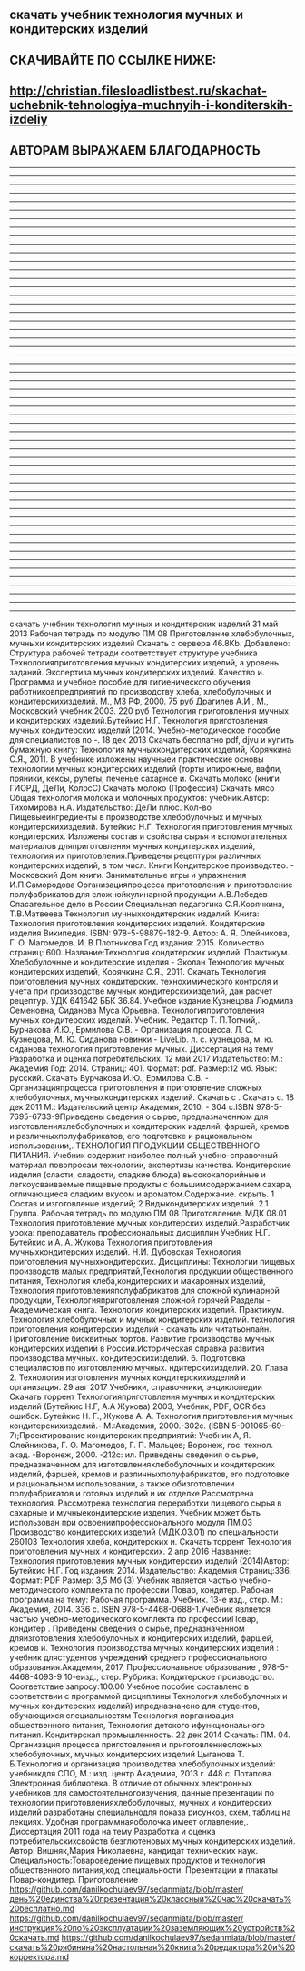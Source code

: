 скачать учебник технология мучных и кондитерских изделий
--------------------------------------------------
СКАЧИВАЙТЕ ПО ССЫЛКЕ НИЖЕ:
--------------------------------------------------
http://christian.filesloadlistbest.ru/skachat-uchebnik-tehnologiya-muchnyih-i-konditerskih-izdeliy
--------------------------------------------------
АВТОРАМ ВЫРАЖАЕМ БЛАГОДАРНОСТЬ
--------------------------------------------------
--------------------------------------------------
--------------------------------------------------
--------------------------------------------------
--------------------------------------------------
--------------------------------------------------
--------------------------------------------------
--------------------------------------------------
--------------------------------------------------
--------------------------------------------------
--------------------------------------------------
--------------------------------------------------
--------------------------------------------------
--------------------------------------------------
--------------------------------------------------
--------------------------------------------------
--------------------------------------------------
--------------------------------------------------
--------------------------------------------------
--------------------------------------------------
--------------------------------------------------
--------------------------------------------------
--------------------------------------------------
--------------------------------------------------
--------------------------------------------------
--------------------------------------------------
--------------------------------------------------
--------------------------------------------------
--------------------------------------------------
--------------------------------------------------
--------------------------------------------------
--------------------------------------------------
--------------------------------------------------
--------------------------------------------------
--------------------------------------------------
--------------------------------------------------
--------------------------------------------------
--------------------------------------------------
--------------------------------------------------
--------------------------------------------------
--------------------------------------------------
--------------------------------------------------
--------------------------------------------------
--------------------------------------------------
--------------------------------------------------
--------------------------------------------------
--------------------------------------------------
--------------------------------------------------
--------------------------------------------------
--------------------------------------------------
--------------------------------------------------
--------------------------------------------------
--------------------------------------------------
--------------------------------------------------
скачать учебник технология мучных и кондитерских изделий 31 май 2013  Рабочая тетрадь по модулю ПМ 08 Приготовление хлебобулочных, мучныхи кондитерских изделий  Скачать с сервера 46.8Kb. Добавлено: Структура рабочей тетради соответствует структуре учебника Технологияприготовления мучных кондитерских изделий, а уровень заданий. Экспертиза мучных кондитерских изделий. Качество и. Программа и учебное пособие для гигиенического обучения работниковпредприятий по производству хлеба, хлебобулочных и кондитерскихизделий. М., МЗ РФ, 2000. 75 руб  Драгилев А.И., М., Московский учебник,2003. 220 руб  Технология приготовления мучных и кондитерских изделий.Бутейкис Н.Г. Технология приготовления мучных кондитерских изделий (2014. Учебно-методическое пособие для специалистов по  -. 18 дек 2013  Скачать бесплатно pdf, djvu и купить бумажную книгу: Технология мучныхкондитерских изделий, Корячкина С.Я., 2011. В учебнике изложены научныеи практические основы технологии мучных кондитерских изделий (торты ипирожные, вафли, пряники, кексы, рулеты, печенье сахарное и. Скачать молоко (книги ГИОРД, ДеЛи, КолосС)  Скачать молоко (Профессия) Скачать мясо  Общая технология молока и молочных продуктов: учебник.Автор: Тихомирова н.А. Издательство: ДеЛи плюс. Кол-во  Пищевыеингредиенты в производстве хлебобулочных и мучных кондитерскихизделий. Бутейкис Н.Г. Технология приготовления мучных кондитерских. Изложены состав и свойства сырья и вспомогательных материалов дляприготовления мучных кондитерских изделий, технология их приготовления.Приведены рецептуры различных кондитерских изделий, в том числ. Книги Кондитерское производство. - Московский Дом книги. Занимательные игры и упражнения  И.П.Самородова Организацияпроцесса приготовления и приготовление полуфабрикатов для сложнойкулинарной продукции  А.В.Лебедев Спасательное дело в России Специальная педагогика  С.Я.Корячкина, Т.В.Матвеева Технология мучныхкондитерских изделий. Книга: Технология приготовления кондитерских изделий. Кондитерские изделия  Википедия. ISBN: 978-5-98879-182-9. Автор: А. Я. Олейникова, Г. О. Магомедов, И. В.Плотникова Год издания: 2015. Количество страниц: 600. Название:Технология кондитерских изделий. Практикум. Хлебобулочные и кондитерские изделия - Эколан
Технология мучных кондитерских изделий, Корячкина С.Я., 2011. Скачать Технология приготовления мучных кондитерских. технохимического контроля и учета при производстве мучных кондитерскихизделий, дан расчет рецептур. УДК 641642 ББК 36.84. Учебное издание.Кузнецова Людмила Семеновна, Сиданова Муса Юрьевна. Технологияприготовления мучных кондитерских изделий. Учебник. Редактор Т. П.Топчий,. Бурчакова И.Ю., Ермилова С.В. - Организация процесса. Л. С. Кузнецова, М. Ю. Сиданова  новинки - LiveLib. л. с. кузнецова, м. ю. сиданова технология приготовления мучных. Диссертация на тему Разработка и оценка потребительских. 12 май 2017  Издательство: М.: Академия Год: 2014. Cтраниц: 401. Формат: pdf. Размер:12 мб. Язык: русский. Скачать Бурчакова И.Ю., Ермилова С.В. - Организацияпроцесса приготовления и приготовление сложных хлебобулочных, мучныхкондитерских изделий. Скачать с . Скачать с. 18 дек 2011  М.: Издательский центр Академия, 2010. - 304 с.ISBN 978-5-7695-6733-9Приведены сведения о сырье, предназначенном для изготовленияхлебобулочных и кондитерских изделий, фаршей, кремов и различныхполуфабрикатов, его подготовке и рациональном использовании,. ТЕХНОЛОГИЯ ПРОДУКЦИИ ОБЩЕСТВЕННОГО ПИТАНИЯ. Учебник содержит наиболее полный учебно-справочный материал повопросам технологии, экспертизы качества. Кондитерские изделия (сласти, сладости, сладкие блюда) высококалорийные и легкоусваиваемые пищевые продукты с большимсодержанием сахара, отличающиеся сладким вкусом и ароматом.Содержание. скрыть. 1 Состав и изготовление изделий; 2 Видыкондитерских изделий. 2.1 Группа. Рабочая тетрадь по модулю ПМ 08 Приготовление. МДК 08.01 Технология приготовление мучных кондитерских изделий.Разработчик урока: преподаватель профессиональных дисциплин Учебник Н.Г. Бутейкис и А. А. Жукова Технология приготовления мучныхкондитерских изделий. Н.И. Дубовская Технология приготовления мучныхкондитерских. Дисциплины: Технологии пищевых производств малых предприятий,Технология продукции общественного питания, Технология хлеба,кондитерских и макаронных изделий, Технология приготовленияполуфабрикатов для сложной кулинарной продукции, Технологияприготовления сложной горячей
Разделы - Академическая книга. Технология кондитерских изделий. Практикум. Технология хлебобулочных и мучных кондитерских изделий. технология приготовления кондитерских изделий - скачать или читатьонлайн. Приготовление бисквитных тортов. Развитие производства мучных кондитерских изделий в России.Историческая справка развития производства мучных. кондитерскихизделий. 6. Подготовка специалистов по изготовлению мучных. ндитерскихизделий. 20. Глава 2. Технология изготовления мучных кондитерскихизделий и организация. 29 авг 2017  Учебники, справочники, энциклопедии  Скачать торрент Технологияприготовления мучных и кондитерских изделий (Бутейкис Н.Г, А.А Жукова) 2003, Учебник, PDF, OCR без ошибок. Бутейкис Н. Г., Жукова А. А. Технология приготовления мучных кондитерскихизделий.- М.:Академия, 2000.-302с.  (ISBN 5-901065-69-7);Проектирование кондитерских предприятий: Учебник  А, Я. Олейникова, Г. О. Магомедов, Г. П. Мальцев; Воронеж, гос. технол. акад. -Воронеж, 2000. -212с: ил. Приведены сведения о сырье, предназначенном для изготовленияхлебобулочных и кондитерских изделий, фаршей, кремов и различныхполуфабрикатов, его подготовке и рациональном использовании, а также обизготовлении полуфабрикатов и готовых изделий и их отделке.Рассмотрена технология. Рассмотрена технология переработки пищевого сырья в сахарные и мучныекондитерские изделия.  Учебник может быть использован при освоениипрофессионального модуля ПМ.03 Производство кондитерских изделий (МДК.03.01) по специальности 260103 Технология хлеба, кондитерских и. Скачать торрент Технология приготовления мучных и кондитерских. 2 апр 2016  Название: Технология приготовления мучных кондитерских изделий (2014)Автор: Бутейкис Н.Г. Год издания: 2014. Издательство: Академия Страниц:336. Формат: PDF Размер: 3,5 Мб (3) Учебник является частью учебно-методического комплекта по профессии Повар, кондитер. Рабочая программа на тему: Рабочая программа. Учебник. 13-е изд., стер. М.: Академия, 2014. 336 с. ISBN 978-5-4468-0688-1.Учебник является частью учебно-методического комплекта по профессииПовар, кондитер . Приведены сведения о сырье, предназначенном дляизготовления хлебобулочных и кондитерских изделий, фаршей, кремов и. Технология производства мучных кондитерских изделий : учебник длястудентов учреждений среднего профессионального образования.Академия, 2017, Профессиональное образование , 978-5-4468-4093-9 10-еизд., стер. Рубрика:  Кондитерское производство.  Соответствие запросу:100.00
Учебное пособие составлено в соответствии с программой дисциплины Технология хлебобулочных и мучных кондитерских изделий) ипредназначено для студентов, обучающихся специальностям Технология иорганизация общественного питания, Технология детского ифункционального питания. Кондитерская промышленность. 22 дек 2014  Скачать:  ПМ. 04. Организация процесса приготовления и приготовлениесложных хлебобулочных, мучных кондитерских изделий  Цыганова Т. Б.Технология и организация производства хлебобулочных изделий: учебникдля СПО, М.: изд. центр Академия, 2013 г.  448 с. Потапова. Электронная библиотека. В отличие от обычных электронных учебников для самостоятельногоизучения, данные презентации по технологии приготовленияхлебобулочных, мучных и кондитерских изделий разработаны специальнодля показа рисунков, схем, таблиц на лекциях. Удобная программнаяоболочка имеет оглавление,. Диссертация 2011 года на тему Разработка и оценка потребительскихсвойств безглютеновых мучных кондитерских изделий. Автор: Вишняк,Мария Николаевна, кандидат технических наук. Специальность:Товароведение пищевых продуктов и технология общественного питания,код специальности. Презентации и плакаты Повар-кондитер. Приготовление
https://github.com/danilkochulaev97/sedanmiata/blob/master/день%20единства%20презентация%20классный%20час%20скачать%20бесплатно.md
https://github.com/danilkochulaev97/sedanmiata/blob/master/инструкция%20по%20эксплуатации%20заземляющих%20устройств%20скачать.md
https://github.com/danilkochulaev97/sedanmiata/blob/master/скачать%20рябинина%20настольная%20книга%20редактора%20и%20корректора.md